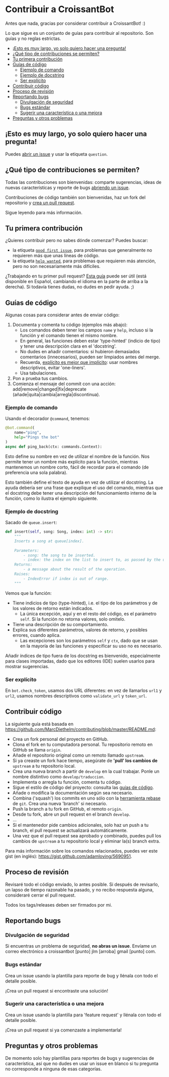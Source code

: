 # Contribuir a CroissantBot

Antes que nada, gracias por considerar contribuir a CroissantBot! :)

Lo que sigue es un conjunto de guías para contribuir al repositorio. Son guías y no reglas estrictas.

- [¡Esto es muy largo, yo solo quiero hacer una pregunta!](#esto-es-muy-largo-yo-solo-quiero-hacer-una-pregunta)
- [¿Qué tipo de contribuciones se permiten?](#qué-tipo-de-contribuciones-se-permiten)
- [Tu primera contribución](#tu-primera-contribución)
- [Guías de código](#guías-de-código)
	- [Ejemplo de comando](#ejemplo-de-comando)
	- [Ejemplo de docstring](#ejemplo-de-docstring)
	- [Ser explícito](#ser-explícito)
- [Contribuir código](#contribuir-código)
- [Proceso de revisión](#proceso-de-revisión)
- [Reportando bugs](#reportando-bugs)
	- [Divulgación de seguridad](#divulgación-de-seguridad)
	- [Bugs estándar](#bugs-estándar)
	- [Sugerir una característica o una mejora](#sugerir-una-característica-o-una-mejora)
- [Preguntas y otros problemas](#preguntas-y-otros-problemas)

## ¡Esto es muy largo, yo solo quiero hacer una pregunta!

Puedes [abrir un issue](https://github.com/JulioLoayzaM/CroissantBot/issues) y usar la etiqueta `question`.

## ¿Qué tipo de contribuciones se permiten?

Todas las contribuciones son bienvenidas: comparte sugerencias, ideas de nuevas características y reporte de bugs [abriendo un issue](https://github.com/JulioLoayzaM/CroissantBot/issues).

Contribuciones de código también son bienvenidas, haz un fork del repositorio y [crea un pull request](https://github.com/JulioLoayzaM/CroissantBot/pulls).

Sigue leyendo para más información.

## Tu primera contribución

¿Quieres contribuir pero no sabes dónde comenzar? Puedes buscar:

- la etiqueta [`good first issue`](https://github.com/JulioLoayzaM/CroissantBot/labels/good%20first%20issue), para problemas que generalmente no requieren más que unas líneas de código.
- la etiqueta [`help wanted`](https://github.com/JulioLoayzaM/CroissantBot/labels/help%20wanted), para problemas que requieren más atención, pero no son necesariamente más difíciles.

¿Trabajando en tu primer pull request? [Esta guía](https://opensource.guide/how-to-contribute/) puede ser útil (está disponible en Español, cambiando el idioma en la parte de arriba a la derecha). Si todavía tienes dudas, no dudes en pedir ayuda. ;)

## Guías de código

Algunas cosas para considerar antes de enviar código:

1. Documenta y comenta tu código (ejemplos más abajo):
   - Los comandos deben tener los campos `name` y `help`, incluso si la función y el comando tienen el mismo nombre.
   - En general, las funciones deben estar 'type-hinted' (indicio de tipo) y tener una descripción clara en el 'docstring'.
   - No dudes en añadir comentarios: si hubieron demasiados comentarios (innecesarios), pueden ser limpiados antes del merge.
   - Recuerda, [explícito es mejor que implícito](https://www.python.org/dev/peps/pep-0020/#the-zen-of-python): usar nombres descriptivos, evitar 'one-liners'.
   - Usa tabulaciones.
2. Pon a prueba tus cambios.
3. Comienza el mensaje del commit con una acción: add|remove|changed|fix|deprecate (añade|quita|cambia|arregla|discontinua).

### Ejemplo de comando

Usando el decorador `@command`, tenemos:

```python
@bot.command(
	name="ping",
	help="Pings the bot"
)
async def ping_back(ctx: commands.Context):
```

Esto define su nombre en vez de utilizar el nombre de la función. Nos permite tener un nombre más explícito para la función, mientras mantenemos un nombre corto, fácil de recordar para el comando (de preferencia una sola palabra).

Esto también define el texto de ayuda en vez de utilizar el docstring. La ayuda debería ser una frase que explique el uso del comando, mientras que el docstring debe tener una descripción del funcionamiento interno de la función, como lo ilustra el ejemplo siguiente.

### Ejemplo de docstring

Sacado de `queue.insert`:

```python
def insert(self, song: Song, index: int) -> str:
	"""
	Inserts a song at queue[index].
	
	Parameters:
		- song: the song to be inserted.
		- index: the index on the list to insert to, as passed by the user.
	Returns:
		- a message about the result of the operation.
	Raises:
		- IndexError if index is out of range.
	"""
```

Vemos que la función:

- Tiene indicios de tipo (type-hinted), i.e. el tipo de los parámetros y de los valores de retorno están indicados.
  - La única excepción, aquí y en el resto del código, es el parámetro `self`. Si la función no retorna valores, solo omitelo.
- Tiene una descripción de su comportamiento.
- Explica sus diferentes parámetros, valores de retorno, y posibles errores, cuando aplica.
  - Las excepciones son los parámetros `self` y `ctx`, dado que se usan en la mayoría de las funciones y especificar su uso no es necesario.

Añadir índices de tipo fuera de los docstring es bienvenido, especialmente para clases importadas, dado que los editores (IDE) suelen usarlos para mostrar sugerencias.

### Ser explícito

En `bot.check_token`, usamos dos URL diferentes: en vez de llamarlos `url1` y `url2`, usamos nombres descriptivos como `validate_url` y `token_url`.

## Contribuir código

La siguiente guía está basada en https://github.com/MarcDiethelm/contributing/blob/master/README.md:

- Crea un fork personal del proyecto en GitHub.
- Clona el fork en tu computadora personal. Tu repositorio remoto en GitHub se llama `origin`.
- Añade el repositorio original como un remoto llamado `upstream`.
- Si ya creaste un fork hace tiempo, asegúrate de **'pull' los cambios de** `upstream` a tu repositorio local.
- Crea una nueva branch a partir de `develop` en la cual trabajar. Ponle un nombre distintivo como `develop/traduccion`.
- Implementa o arregla tu función, comenta tu código.
- Sigue el estilo de código del proyecto: consulta las [guías de código](#guías-de-código).
- Añade o modifica la documentación según sea necesario.
- Combina ('squash') los commits en uno sólo con la [herramienta rebase](https://www.atlassian.com/git/tutorials/rewriting-history/git-rebase) de `git`. Crea una nueva 'branch' si necesario.
- Push la branch a tu fork en GitHub, el remoto `origin`.
- Desde tu fork, abre un pull request en el branch `develop`.
- …
- Si el mantenedor pide cambios adicionales, solo haz un push a tu branch, el pull request se actualizará automáticamente.
- Una vez que el pull request sea aprobado y combinado, puedes pull los cambios de `upstream` a tu repositorio local y eliminar la(s) branch extra.

Para más información sobre los comandos relacionados, puedes ver este gist (en inglés): https://gist.github.com/adamloving/5690951.

## Proceso de revisión

Revisaré todo el código enviado, lo antes posible. Si después de revisarlo, un lapso de tiempo razonable ha pasado, y no recibo respuesta alguna, consideraré cerrar el pull request.

Todos los tags/releases deben ser firmados por mi.

## Reportando bugs

### Divulgación de seguridad

Si encuentras un problema de seguridad, **no abras un issue**. Envíame un correo electrónico a croissantbot [punto] jlm [arroba] gmail [punto] com.

### Bugs estándar

Crea un issue usando la plantilla para reporte de bug y llénala con todo el detalle posible.

¡Crea un pull request si encontraste una solución!

### Sugerir una característica o una mejora

Crea un issue usando la plantilla para 'feature request' y llénala con todo el detalle posible.

¡Crea un pull request si ya comenzaste a implementarla!

## Preguntas y otros problemas

De momento solo hay plantillas para reportes de bugs y sugerencias de característica, así que no dudes en usar un issue en blanco si tu pregunta no corresponde a ninguna de esas categorías.